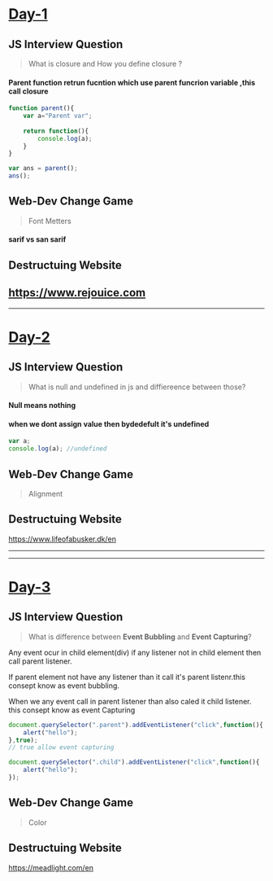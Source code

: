 #  [Day-1](https://youtu.be/dVixA26SbnA?si=djPQip4JZrqHwhFU)

## JS Interview Question

> What is closure and How you define closure ?

#### Parent function retrun fucntion which use parent funcrion variable ,this call closure       

```js
function parent(){
    var a="Parent var";
    
    return function(){
        console.log(a);
    }
}

var ans = parent();
ans();
```

## Web-Dev Change Game 

>Font Metters
#### sarif vs san sarif


## Destructuing Website
<https://www.rejouice.com>
---
---



# [Day-2](https://youtu.be/TuBZp0igUcs?si=mT8Jfh5F05TYbf4C)


## JS Interview Question

> What is null and undefined in js and diffiereence between those?

#### Null means nothing       
#### when we dont assign value then bydedefult it's undefined

```js
var a;
console.log(a); //undefined
```

## Web-Dev Change Game 

>Alignment


## Destructuing Website
<https://www.lifeofabusker.dk/en>

---
---



# [Day-3](https://youtu.be/OQev2qCxxHo?si=Z7w6eJhZvnGDrg1d)


## JS Interview Question

> What is difference between **Event Bubbling** and **Event Capturing**?

Any event ocur in child element(div) if any listener not in child element then call parent listener. 

If parent element not have any listener than it call it's parent listenr.this consept know as event bubbling.

When we any event call in parent listener than also caled it child listener.
this consept know as event Capturing

```js
document.querySelector(".parent").addEventListener("click",function(){
    alert("hello");
},true);
// true allow event capturing

document.querySelector(".child").addEventListener("click",function(){
    alert("hello");
});
```

## Web-Dev Change Game 

>Color


## Destructuing Website
<https://meadlight.com/en>

